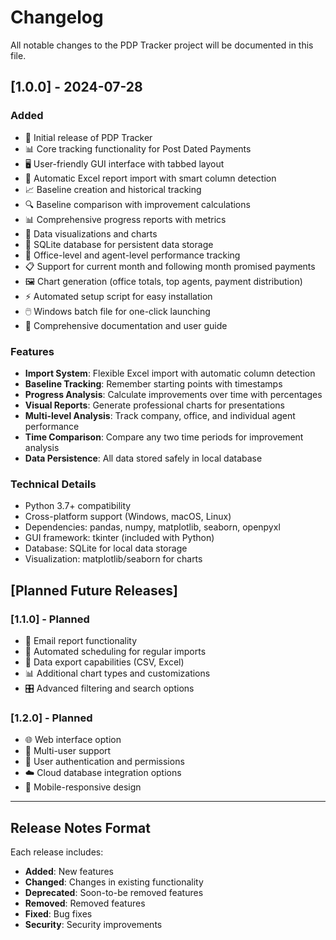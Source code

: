 # Changelog

All notable changes to the PDP Tracker project will be documented in this file.

## [1.0.0] - 2024-07-28

### Added
- 🎉 Initial release of PDP Tracker
- 📊 Core tracking functionality for Post Dated Payments
- 🖥️ User-friendly GUI interface with tabbed layout
- 📁 Automatic Excel report import with smart column detection
- 📈 Baseline creation and historical tracking
- 🔍 Baseline comparison with improvement calculations
- 📊 Comprehensive progress reports with metrics
- 🎨 Data visualizations and charts
- 💾 SQLite database for persistent data storage
- 🏢 Office-level and agent-level performance tracking
- 📋 Support for current month and following month promised payments
- 🖼️ Chart generation (office totals, top agents, payment distribution)
- ⚡ Automated setup script for easy installation
- 🖱️ Windows batch file for one-click launching
- 📖 Comprehensive documentation and user guide

### Features
- **Import System**: Flexible Excel import with automatic column detection
- **Baseline Tracking**: Remember starting points with timestamps
- **Progress Analysis**: Calculate improvements over time with percentages
- **Visual Reports**: Generate professional charts for presentations
- **Multi-level Analysis**: Track company, office, and individual agent performance
- **Time Comparison**: Compare any two time periods for improvement analysis
- **Data Persistence**: All data stored safely in local database

### Technical Details
- Python 3.7+ compatibility
- Cross-platform support (Windows, macOS, Linux)
- Dependencies: pandas, numpy, matplotlib, seaborn, openpyxl
- GUI framework: tkinter (included with Python)
- Database: SQLite for local data storage
- Visualization: matplotlib/seaborn for charts

## [Planned Future Releases]

### [1.1.0] - Planned
- 📧 Email report functionality
- 📅 Automated scheduling for regular imports
- 🔄 Data export capabilities (CSV, Excel)
- 📊 Additional chart types and customizations
- 🎛️ Advanced filtering and search options

### [1.2.0] - Planned
- 🌐 Web interface option
- 👥 Multi-user support
- 🔐 User authentication and permissions
- ☁️ Cloud database integration options
- 📱 Mobile-responsive design

---

## Release Notes Format

Each release includes:
- **Added**: New features
- **Changed**: Changes in existing functionality  
- **Deprecated**: Soon-to-be removed features
- **Removed**: Removed features
- **Fixed**: Bug fixes
- **Security**: Security improvements 